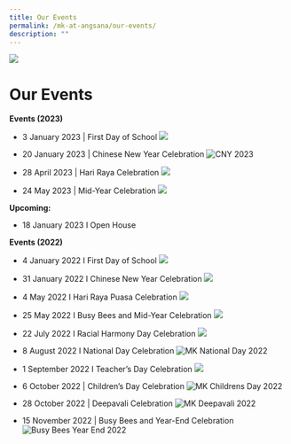 ```yaml
---
title: Our Events
permalink: /mk-at-angsana/our-events/
description: ""
---
```

![](/images/MK-Angsana.jpg)

Our Events
==========
<b>Events (2023)</b>

* 3 January 2023 | First Day of School
![](/images/MK@Angsana/First%20Day%20of%20School%202023%20(New)%20resized.png)


* 20 January 2023 | Chinese New Year Celebration
![CNY 2023](/images/MK@Angsana/Chinese%20New%20Year%20Celebration%202023%20resized.jpg)

* 28 April 2023 | Hari Raya Celebration
![](/images/hari%20raya%20celebrations.png)

* 24 May 2023 | Mid-Year Celebration
![](/images/mid-year%20celebrations.png)


<b>Upcoming:</b>

* 18 January 2023 I Open House

<b>Events (2022)</b>

* 4 January 2022 I First Day of School
![](/images/MK@Angsana/First%20Day%20of%20School.png)

* 31 January 2022 I Chinese New Year Celebration
![](/images/MK@Angsana/Chinese%20New%20Year%20Celebration.jpg)

* 4 May 2022 I Hari Raya Puasa Celebration
![](/images/MK@Angsana/Hari%20Raya%20Celebration.jpg)

* 25 May 2022 I Busy Bees and Mid-Year Celebration
![](/images/MK@Angsana/Busy%20Bees%20Mid-Year%20Celebration.png)

* 22 July 2022 I Racial Harmony Day Celebration
![](/images/MK@Angsana/Racial%20Harmony%20Day%20Celebration.jpg)

* 8 August 2022 I National Day Celebration
![MK National Day 2022](/images/MK@Angsana/National%20Day%20Celebration.jpg)

* 1 September 2022 I Teacher’s Day Celebration
![](/images/MK@Angsana/Teacher_s%20Day%20Celebration%20resized.png)

* 6 October 2022 | Children’s Day Celebration
![MK Childrens Day 2022](/images/MK@Angsana/Children’s%20Day%20Celebration%20resized.png)


* 28 October 2022 | Deepavali Celebration
![MK Deepavali 2022](/images/MK@Angsana/Deepavali%20Celebration%20resized.jpg)

* 15 November 2022 | Busy Bees and Year-End Celebration
![Busy Bees Year End 2022](/images/MK@Angsana/Busy%20Bees%20_%20Year-End%20Celebration%20resized.jpg)